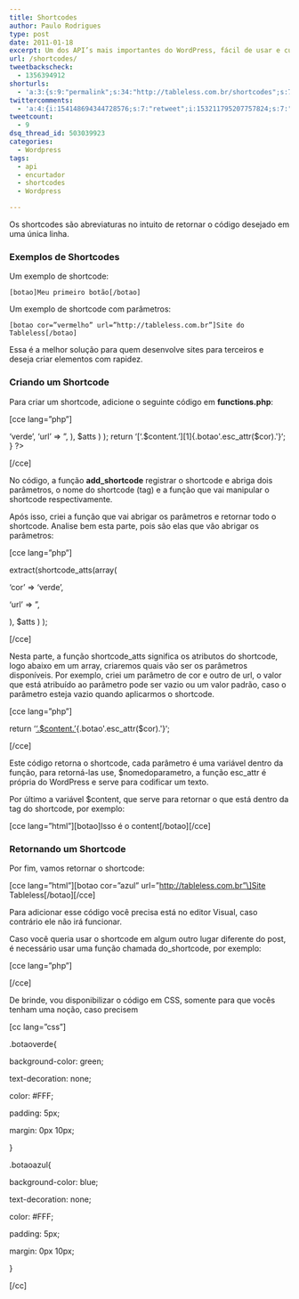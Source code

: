 ```yaml
---
title: Shortcodes
author: Paulo Rodrigues
type: post
date: 2011-01-18
excerpt: Um dos API’s mais importantes do WordPress, fácil de usar e customizar.
url: /shortcodes/
tweetbackscheck:
  - 1356394912
shorturls:
  - 'a:3:{s:9:"permalink";s:34:"http://tableless.com.br/shortcodes";s:7:"tinyurl";s:26:"http://tinyurl.com/3j9t5ok";s:4:"isgd";s:19:"http://is.gd/afFxDc";}'
twittercomments:
  - 'a:4:{i:154148694344728576;s:7:"retweet";i:153211795207757824;s:7:"retweet";i:153200260695605248;s:7:"retweet";i:153199207430373376;s:7:"retweet";}'
tweetcount:
  - 9
dsq_thread_id: 503039923
categories:
  - Wordpress
tags:
  - api
  - encurtador
  - shortcodes
  - Wordpress

---
```

Os shortcodes são abreviaturas no intuito de retornar o código desejado em uma única linha.

### Exemplos de Shortcodes

Um exemplo de shortcode: 

`[botao]Meu primeiro botão[/botao]`

Um exemplo de shortcode com parâmetros: 

`[botao cor=”vermelho” url=”http://tableless.com.br”]Site do Tableless[/botao]`

Essa é a melhor solução para quem desenvolve sites para terceiros e deseja criar elementos com rapidez.

### Criando um Shortcode

Para criar um shortcode, adicione o seguinte código em **functions.php**:

[cce lang=&#8221;php&#8221;]
  
<?php
  
add\_shortcode(&#8216;botao&#8217;, &#8216;botao\_shortcode&#8217;);

function botao_shortcode( $atts, $content = null ) {

extract(shortcode_atts(array(
        
&#8216;cor&#8217; => &#8216;verde&#8217;,
        
&#8216;url&#8217; => &#8221;,
     
), $atts ) );

return &#8216;[&#8216;.$content.&#8217;][1]{.botao'.esc_attr($cor).'}&#8216;;
  
}
  
?>
  
[/cce]

No código, a função **add_shortcode** registrar o shortcode e abriga dois parâmetros, o nome do shortcode (tag) e a função que vai manipular o shortcode respectivamente.

Após isso, criei a função que vai abrigar os parâmetros e retornar todo o shortcode. Analise bem esta parte, pois são elas que vão abrigar os parâmetros: 

[cce lang=&#8221;php&#8221;]
     
extract(shortcode_atts(array(
        
&#8216;cor&#8217; => &#8216;verde&#8217;,
        
&#8216;url&#8217; => &#8221;,
     
), $atts ) );
  
[/cce]

Nesta parte, a função shortcode_atts significa os atributos do shortcode, logo abaixo em um array, criaremos quais vão ser os parâmetros disponíveis. Por exemplo, criei um parâmetro de cor e outro de url, o valor que está atribuído ao parâmetro pode ser vazio ou um valor padrão, caso o parâmetro esteja vazio quando aplicarmos o shortcode.

[cce lang=&#8221;php&#8221;]
        
return &#8216;[&#8216;.$content.&#8217;][1]{.botao'.esc_attr($cor).'}&#8216;;
  
[/cce]

Este código retorna o shortcode, cada parâmetro é uma variável dentro da função, para retorná-las use, $nomedoparametro, a função esc_attr é própria do WordPress e serve para codificar um texto. 

Por último a variável $content, que serve para retornar o que está dentro da tag do shortcode, por exemplo:
  
\[cce lang=&#8221;html&#8221;\]\[botao\]Isso é o content\[/botao\]\[/cce\] 

### Retornando um Shortcode

Por fim, vamos retornar o shortcode: 

\[cce lang=&#8221;html&#8221;\]\[botao cor=”azul” url=”http://tableless.com.br”\]Site Tableless\[/botao\]\[/cce\]

Para adicionar esse código você precisa está no editor Visual, caso contrário ele não irá funcionar.

Caso você queria usar o shortcode em algum outro lugar diferente do post, é necessário usar uma função chamada do_shortcode, por exemplo: 

[cce lang=&#8221;php&#8221;]
  
<?php echo do_shortcode(‘[botao cor=”azul” url=”http://tableless.com.br”]Site Tableless [/botao]’); ?>
  
[/cce]

De brinde, vou disponibilizar o código em CSS, somente para que vocês tenham uma noção, caso precisem

[cc lang=&#8221;css&#8221;]
  
.botaoverde{
	  
background-color: green;
	  
text-decoration: none;
	  
color: #FFF;
	  
padding: 5px;
	  
margin: 0px 10px;
  
}

.botaoazul{
	  
background-color: blue;
	  
text-decoration: none;
	  
color: #FFF;
	  
padding: 5px;
	  
margin: 0px 10px;
  
}

[/cc]

 [1]: '.esc_attr($url).' "'.$content.'"
